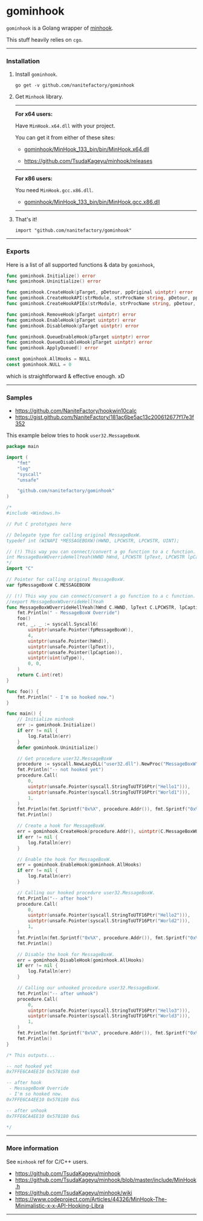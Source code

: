 # gominhook

`gominhook` is a Golang wrapper of [minhook](https://github.com/TsudaKageyu/minhook).

This stuff heavily relies on `cgo`.

- - -

### Installation

1. Install `gominhook`.
    
    `go get -v github.com/nanitefactory/gominhook`

2. Get `Minhook` library.

	---

	**For x64 users:**

	Have `MinHook.x64.dll` with your project.

	You can get it from either of these sites:

	- [gominhook/MinHook_133_bin/bin/MinHook.x64.dll](./MinHook_133_bin/bin)

	- https://github.com/TsudaKageyu/minhook/releases

	---

	**For x86 users:**

	You need `MinHook.gcc.x86.dll`.

	- [gominhook/MinHook_133_bin/bin/MinHook.gcc.x86.dll](./MinHook_133_bin/bin)

	---

3. That's it!

    `import "github.com/nanitefactory/gominhook"`

- - -

### Exports

Here is a list of all supported functions & data by `gominhook`,

```Go
func gominhook.Initialize() error
func gominhook.Uninitialize() error
```

```Go
func gominhook.CreateHook(pTarget, pDetour, ppOriginal uintptr) error
func gominhook.CreateHookAPI(strModule, strProcName string, pDetour, ppOriginal uintptr) error
func gominhook.CreateHookAPIEx(strModule, strProcName string, pDetour, ppOriginal, ppTarget uintptr) error
```

```Go
func gominhook.RemoveHook(pTarget uintptr) error
func gominhook.EnableHook(pTarget uintptr) error
func gominhook.DisableHook(pTarget uintptr) error
```

```Go
func gominhook.QueueEnableHook(pTarget uintptr) error
func gominhook.QueueDisableHook(pTarget uintptr) error
func gominhook.ApplyQueued() error
```

```Go
const gominhook.AllHooks = NULL
const gominhook.NULL = 0
```

which is straightforward & effective enough. xD

- - -

### Samples

- https://github.com/NaniteFactory/hookwin10calc
- https://gist.github.com/NaniteFactory/181ac6be5ac13c200612677f17e3f352

This example below tries to hook `user32.MessageBoxW`.

```Go
package main

import (
	"fmt"
	"log"
	"syscall"
	"unsafe"

	"github.com/nanitefactory/gominhook"
)

/*
#include <Windows.h>

// Put C prototypes here

// Delegate type for calling original MessageBoxW.
typedef int (WINAPI *MESSAGEBOXW)(HWND, LPCWSTR, LPCWSTR, UINT);

// (!) This way you can connect/convert a go function to a c function.
int MessageBoxWOverrideHellYeah(HWND hWnd, LPCWSTR lpText, LPCWSTR lpCaption, UINT uType);
*/
import "C"

// Pointer for calling original MessageBoxW.
var fpMessageBoxW C.MESSAGEBOXW

// (!) This way you can connect/convert a go function to a c function.
//export MessageBoxWOverrideHellYeah
func MessageBoxWOverrideHellYeah(hWnd C.HWND, lpText C.LPCWSTR, lpCaption C.LPCWSTR, uType C.UINT) C.int {
	fmt.Println(" - MessageBoxW Override")
	foo()
	ret, _, _ := syscall.Syscall6(
		uintptr(unsafe.Pointer(fpMessageBoxW)),
		4,
		uintptr(unsafe.Pointer(hWnd)),
		uintptr(unsafe.Pointer(lpText)),
		uintptr(unsafe.Pointer(lpCaption)),
		uintptr(uint(uType)),
		0, 0,
	)
	return C.int(ret)
}

func foo() {
	fmt.Println(" - I'm so hooked now.")
}

func main() {
	// Initialize minhook
	err := gominhook.Initialize()
	if err != nil {
		log.Fatalln(err)
	}
	defer gominhook.Uninitialize()

	// Get procedure user32.MessageBoxW
	procedure := syscall.NewLazyDLL("user32.dll").NewProc("MessageBoxW")
	fmt.Println("-- not hooked yet")
	procedure.Call(
		0,
		uintptr(unsafe.Pointer(syscall.StringToUTF16Ptr("Hello1"))),
		uintptr(unsafe.Pointer(syscall.StringToUTF16Ptr("World1"))),
		1,
	)
	fmt.Println(fmt.Sprintf("0x%X", procedure.Addr()), fmt.Sprintf("0x%X", &fpMessageBoxW), fmt.Sprintf("0x%X", fpMessageBoxW))
	fmt.Println()

	// Create a hook for MessageBoxW.
	err = gominhook.CreateHook(procedure.Addr(), uintptr(C.MessageBoxWOverrideHellYeah), uintptr(unsafe.Pointer(&fpMessageBoxW)))
	if err != nil {
		log.Fatalln(err)
	}

	// Enable the hook for MessageBoxW.
	err = gominhook.EnableHook(gominhook.AllHooks)
	if err != nil {
		log.Fatalln(err)
	}

	// Calling our hooked procedure user32.MessageBoxW.
	fmt.Println("-- after hook")
	procedure.Call(
		0,
		uintptr(unsafe.Pointer(syscall.StringToUTF16Ptr("Hello2"))),
		uintptr(unsafe.Pointer(syscall.StringToUTF16Ptr("World2"))),
		1,
	)
	fmt.Println(fmt.Sprintf("0x%X", procedure.Addr()), fmt.Sprintf("0x%X", &fpMessageBoxW), fmt.Sprintf("0x%X", fpMessageBoxW))
	fmt.Println()

	// Disable the hook for MessageBoxW.
	err = gominhook.DisableHook(gominhook.AllHooks)
	if err != nil {
		log.Fatalln(err)
	}

	// Calling our unhooked procedure user32.MessageBoxW.
	fmt.Println("-- after unhook")
	procedure.Call(
		0,
		uintptr(unsafe.Pointer(syscall.StringToUTF16Ptr("Hello3"))),
		uintptr(unsafe.Pointer(syscall.StringToUTF16Ptr("World3"))),
		1,
	)
	fmt.Println(fmt.Sprintf("0x%X", procedure.Addr()), fmt.Sprintf("0x%X", &fpMessageBoxW), fmt.Sprintf("0x%X", fpMessageBoxW))
	fmt.Println()
}

/* This outputs...

-- not hooked yet
0x7FFE6CA4EE10 0x578180 0x0

-- after hook
 - MessageBoxW Override
 - I'm so hooked now.
0x7FFE6CA4EE10 0x578180 0x&

-- after unhook
0x7FFE6CA4EE10 0x578180 0x&

*/
```

- - -

### More information

See `minhook` ref for C/C++ users.
- https://github.com/TsudaKageyu/minhook
- https://github.com/TsudaKageyu/minhook/blob/master/include/MinHook.h
- https://github.com/TsudaKageyu/minhook/wiki
- https://www.codeproject.com/Articles/44326/MinHook-The-Minimalistic-x-x-API-Hooking-Libra

- - -

